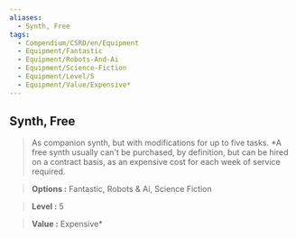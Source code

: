 ```yaml
---
aliases:
  - Synth, Free
tags:
  - Compendium/CSRD/en/Equipment
  - Equipment/Fantastic
  - Equipment/Robots-And-Ai
  - Equipment/Science-Fiction
  - Equipment/Level/5
  - Equipment/Value/Expensive*
---
```

    
      
## Synth, Free      
      
>As companion synth, but with modifications for up to five tasks. *A free synth usually can't be purchased, by definition, but can be hired on a contract basis, as an expensive cost for each week of service required.      
> **Options :** Fantastic, Robots & Ai, Science Fiction      
> **Level :** 5      
> **Value :** Expensive*